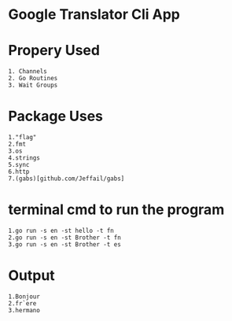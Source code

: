 # Google Translator Cli App


# Propery Used

    1. Channels
    2. Go Routines
    3. Wait Groups

# Package Uses

    1."flag"
    2.fmt
	3.os
	4.strings
	5.sync
    6.http
    7.(gabs)[github.com/Jeffail/gabs]


# terminal cmd to run the program
    1.go run -s en -st hello -t fn
    2.go run -s en -st Brother -t fn
    3.go run -s en -st Brother -t es

#    Output
    1.Bonjour
    2.fr`ere
    3.hermano







